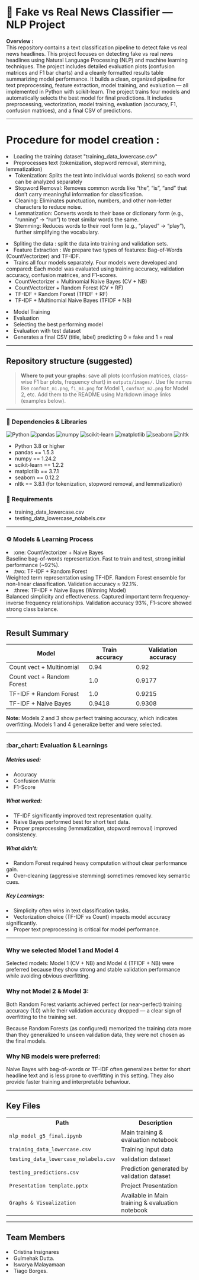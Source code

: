 # 🧠 Fake vs Real News Classifier — NLP Project

**Overview :**  
This repository contains a text classification pipeline to detect fake vs real news headlines. 
This project focuses on detecting fake vs real news headlines using Natural Language Processing (NLP) and machine learning techniques.
The project includes detailed evaluation plots (confusion matrices and F1 bar charts) and a cleanly formatted results table summarizing model performance.
It builds a clean, organized pipeline for text preprocessing, feature extraction, model training, and evaluation — all implemented in Python with scikit-learn.
The project trains four models and automatically selects the best model for final predictions.
It includes preprocessing, vectorization, model training, evaluation (accuracy, F1, confusion matrices), and a final CSV of predictions.

---

# Procedure for model creation :

 <li>Loading the training dataset "training_data_lowercase.csv"</li>
 <li>Preprocesses text (tokenization, stopword removal, stemming, lemmatization)
    <ul>
      <li>Tokenization:  Splits the text into individual words (tokens) so each word can be analyzed separately</li>
      <li>Stopword Removal: Removes common words like “the”, “is”, “and” that don’t carry meaningful information for classification.</li>
      <li>Cleaning:  Eliminates punctuation, numbers, and other non-letter characters to reduce noise.</li>
      <li>Lemmatization: Converts words to their base or dictionary form (e.g., “running” → “run”) to treat similar words the same.</li>
       <li>Stemming:  Reduces words to their root form (e.g., “played” → “play”), further simplifying the vocabulary.</li>
    </ul>
  </li>
  <li>Spliting the data : split the data into training and validation sets.</li>
  <li>Feature Extraction : We prepare two types of features: Bag-of-Words (CountVectorizer) and TF-IDF.</li>
  <li>Trains all four models separately. Four models were developed and compared: Each model was evaluated using training accuracy, validation accuracy, confusion matrices, and F1-scores.
    <ul>
      <li>CountVectorizer + Multinomial Naive Bayes (CV + NB)</li>
      <li>CountVectorizer + Random Forest (CV + RF)</li>
      <li>TF-IDF + Random Forest (TFIDF + RF)</li>
      <li>TF-IDF + Multinomial Naive Bayes (TFIDF + NB)</li>
    </ul>
  </li>
  <li>Model Training</li>
  <li>Evaluation</li>
  <li>Selecting the best performing model</li>
  <li>Evaluation with test dataset</li>
  <li>Generates a final CSV (title, label) predicting 0 = fake and 1 = real</li>
</ul>

---

## Repository structure (suggested)


> **Where to put your graphs**: save all plots (confusion matrices, class-wise F1 bar plots, frequency chart) in `outputs/images/`. Use file names like `confmat_m1.png`, `f1_m1.png` for Model 1, `confmat_m2.png` for Model 2, etc. Add them to the README using Markdown image links (examples below).

---

<!-- Badges (images linked) -->
<h3>🧩 Dependencies & Libraries</h3>

<p>
  <img alt="Python" src="https://img.shields.io/badge/Python-3.8+-blue?logo=python&logoColor=white" />
  <img alt="pandas" src="https://img.shields.io/badge/pandas-1.5.3-green?logo=pandas&logoColor=white" />
  <img alt="numpy" src="https://img.shields.io/badge/numpy-1.24.2-blueviolet?logo=numpy&logoColor=white" />
  <img alt="scikit-learn" src="https://img.shields.io/badge/scikit--learn-1.2.2-orange?logo=scikitlearn&logoColor=white" />
  <img alt="matplotlib" src="https://img.shields.io/badge/matplotlib-3.7.1-9cf?logo=plotly&logoColor=white" />
  <img alt="seaborn" src="https://img.shields.io/badge/seaborn-0.12.2-lightblue?logo=seaborn&logoColor=white" />
  <img alt="nltk" src="https://img.shields.io/badge/nltk-3.8.1-yellow?logo=python&logoColor=black" />
</p>

<ul>
  <li>Python 3.8 or higher</li>
  <li>pandas == 1.5.3</li>
  <li>numpy == 1.24.2</li>
  <li>scikit-learn == 1.2.2</li>
  <li>matplotlib == 3.7.1</li>
  <li>seaborn == 0.12.2</li>
  <li>nltk == 3.8.1 (for tokenization, stopword removal, and lemmatization)</li>
</ul>

<h3> 🧩 Requirements </h3>
<ul>
  <li>training_data_lowercase.csv</li>
  <li>testing_data_lowercase_nolabels.csv</li>
</ul>

---

<h3> ⚙️  Models & Learning Process </h3>
<li> :one: CountVectorizer + Naive Bayes </li>
Baseline bag-of-words representation.
Fast to train and test, strong initial performance (~92%).
<li> :two: TF-IDF + Random Forest </li>
Weighted term representation using TF-IDF.
Random Forest ensemble for non-linear classification.
Validation accuracy ≈ 92.1%.
<li> :three: TF-IDF + Naive Bayes (Winning Model) </li>
Balanced simplicity and effectiveness.
Captured important term frequency-inverse frequency relationships.
Validation accuracy 93%, F1-score showed strong class balance.

---

## Result Summary 

<section>
    <table>
      <thead>
        <tr>
          <th>Model</th>
          <th>Train accuracy</th>
          <th>Validation accuracy</th>
        </tr>
      </thead>
      <tbody>
        <tr><td>Count vect + Multinomial</td><td>0.94</td><td>0.92</td></tr>
        <tr><td>Count vect + Random Forest</td><td>1.0</td><td>0.9177</td></tr>
        <tr><td>TF-IDF + Random Forest</td><td>1.0</td><td>0.9215</td></tr>
        <tr><td>TF-IDF + Naive Bayes</td><td>0.9418</td><td>0.9308</td></tr>
      </tbody>
    </table>
    <p><strong>Note:</strong> Models 2 and 3 show perfect training accuracy, which indicates overfitting. Models 1 and 4 generalize better and were selected.</p>
  </section>
  
---

<h3> :bar_chart: Evaluation & Learnings </h3>

<h5> Metrics used: </h5>
<li> Accuracy </li>
<li> Confusion Matrix </li>
<li> F1-Score </li>

<h5> What worked: </h5> 
<li> TF-IDF significantly improved text representation quality. </li>
<li> Naive Bayes performed best for short text data. </li>
<li> Proper preprocessing (lemmatization, stopword removal) improved consistency. </li>

<h5> What didn’t: </h5> 

<li> Random Forest required heavy computation without clear performance gain. </li>
<li> Over-cleaning (aggressive stemming) sometimes removed key semantic cues. </li>

<h5> Key Learnings: </h5>
<li> Simplicity often wins in text classification tasks. </li>
<li> Vectorization choice (TF-IDF vs Count) impacts model accuracy significantly. </li>
<li> Proper text preprocessing is critical for model performance. </li>

---

<h3>Why we selected Model 1 and Model 4 </h3>

Selected models: Model 1 (CV + NB) and Model 4 (TFIDF + NB) were preferred because they show strong and stable validation performance while avoiding obvious overfitting.

<h3> Why not Model 2 & Model 3: </h3>

Both Random Forest variants achieved perfect (or near-perfect) training accuracy (1.0) while their validation accuracy dropped — a clear sign of overfitting to the training set.

Because Random Forests (as configured) memorized the training data more than they generalized to unseen validation data, they were not chosen as the final models.

<h3> Why NB models were preferred: </h3>

Naive Bayes with bag-of-words or TF-IDF often generalizes better for short headline text and is less prone to overfitting in this setting. They also provide faster training and interpretable behaviour.

---

<!-- ===========================
     Key Files
     =========================== -->
<h2 id="files">Key Files</h2>
<table>
  <tr><th>Path</th><th>Description</th></tr>
  <tr><td><code>nlp_model_g5_final.ipynb</code></td><td>Main training & evaluation notebook</td></tr>
  <tr><td><code>training_data_lowercase.csv</code></td><td>Training input data</td></tr>
  <tr><td><code>testing_data_lowercase_nolabels.csv</code></td><td>validation dataset</td></tr>
  <tr><td><code>testing_predictions.csv</code></td><td>Prediction generated by validation dataset</td></tr>
 <tr><td><code>Presentation template.pptx</code></td><td>Project Presentation</td></tr>
 <tr><td><code>Graphs & Visualization </code></td><td>Available in Main training & evaluation notebook</td></tr>
</table>

---

<h2> Team Members </h2>
<li> Cristina Insignares </li>
<li> Gulmehak Dutta. </li>
<li> Iswarya Malayamaan </li>
<li> Tiago Borges. </li>




